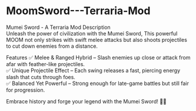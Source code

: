 # MoomSword---Terraria-Mod
Mumei Sword - A Terraria Mod
Description<br>
Unleash the power of civilization with the Mumei Sword, This powerful MOOM not only strikes with swift melee attacks but also shoots projectiles to cut down enemies from a distance.

Features
✅ Melee & Ranged Hybrid – Slash enemies up close or attack from afar with feather-like projectiles.<br>
✅ Unique Projectile Effect – Each swing releases a fast, piercing energy slash that cuts through foes.<br>
✅ Balanced Yet Powerful – Strong enough for late-game battles but still fair for progression.<br>

Embrace history and forge your legend with the Mumei Sword! 🦉✨

